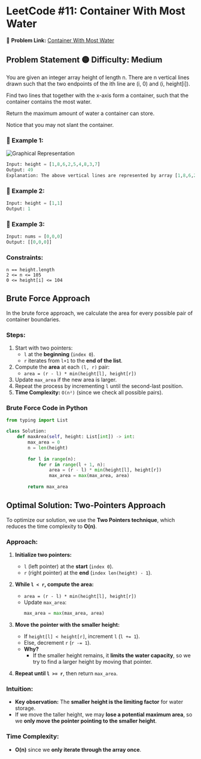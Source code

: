 #  LeetCode #11: Container With Most Water
🔗 **Problem Link:** [Container With Most Water](https://leetcode.com/problems/container-with-most-water/)

## Problem Statement  🟡 **Difficulty:** Medium
You are given an integer array height of length n. There are n vertical lines drawn such that the two endpoints of the ith line are (i, 0) and (i, height[i]).

Find two lines that together with the x-axis form a container, such that the container contains the most water.

Return the maximum amount of water a container can store.

Notice that you may not slant the container.

### 🔹 Example 1:  

![Graphical Representation](https://s3-lc-upload.s3.amazonaws.com/uploads/2018/07/17/question_11.jpg)

```python
Input: height = [1,8,6,2,5,4,8,3,7]
Output: 49
Explanation: The above vertical lines are represented by array [1,8,6,2,5,4,8,3,7]. In this case, the max area of water (blue section) the container can contain is 49.
```
### 🔹 Example 2:  
```python
Input: height = [1,1]
Output: 1
```

### 🔹 Example 3:  
```python
Input: nums = [0,0,0]
Output: [[0,0,0]]
```

###  Constraints:
```
n == height.length
2 <= n <= 105
0 <= height[i] <= 104
```

## Brute Force Approach

In the brute force approach, we calculate the area for every possible pair of container boundaries.

### **Steps:**
1. Start with two pointers:  
   - `l` at the **beginning** (`index 0`).
   - `r` iterates from `l+1` to the **end of the list**.
2. Compute the **area** at each `(l, r)` pair:
   - `area = (r - l) * min(height[l], height[r])`
3. Update `max_area` if the new area is larger.
4. Repeat the process by incrementing `l` until the second-last position.
5. **Time Complexity:** `O(n²)` (since we check all possible pairs).

### **Brute Force Code in Python**
```python
from typing import List

class Solution:
    def maxArea(self, height: List[int]) -> int:
        max_area = 0
        n = len(height)
        
        for l in range(n):
            for r in range(l + 1, n):
                area = (r - l) * min(height[l], height[r])
                max_area = max(max_area, area)
        
        return max_area
```

## Optimal Solution: Two-Pointers Approach

To optimize our solution, we use the **Two Pointers technique**, which reduces the time complexity to **O(n)**.

### **Approach:**
1. **Initialize two pointers:**
   - `l` (left pointer) at the **start** (`index 0`).
   - `r` (right pointer) at the **end** (`index len(height) - 1`).
   
2. **While `l < r`, compute the area:**
   - `area = (r - l) * min(height[l], height[r])`
   - Update `max_area`:  
     ```python
     max_area = max(max_area, area)
     ```
   
3. **Move the pointer with the smaller height:**
   - If `height[l] < height[r]`, increment `l` (`l += 1`).
   - Else, decrement `r` (`r -= 1`).
   - **Why?**  
     - If the smaller height remains, it **limits the water capacity**, so we try to find a larger height by moving that pointer.

4. **Repeat until `l >= r`**, then return `max_area`.

### **Intuition:**
- **Key observation:** The **smaller height is the limiting factor** for water storage.  
- If we move the taller height, we may **lose a potential maximum area**, so we **only move the pointer pointing to the smaller height**.

### **Time Complexity:**
- **O(n)** since we **only iterate through the array once**.

